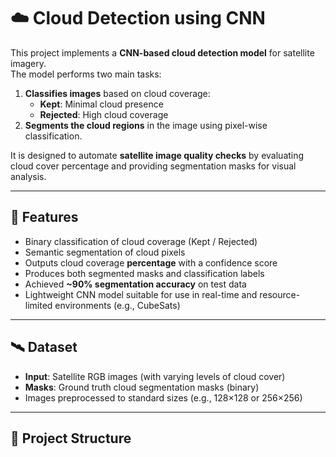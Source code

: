 # ☁️ Cloud Detection using CNN

This project implements a **CNN-based cloud detection model** for satellite imagery.  
The model performs two main tasks:
1. **Classifies images** based on cloud coverage:
   - **Kept**: Minimal cloud presence
   - **Rejected**: High cloud coverage
2. **Segments the cloud regions** in the image using pixel-wise classification.

It is designed to automate **satellite image quality checks** by evaluating cloud cover percentage and providing segmentation masks for visual analysis.

---

## 🚀 Features

- Binary classification of cloud coverage (Kept / Rejected)
- Semantic segmentation of cloud pixels
- Outputs cloud coverage **percentage** with a confidence score
- Produces both segmented masks and classification labels
- Achieved **~90% segmentation accuracy** on test data
- Lightweight CNN model suitable for use in real-time and resource-limited environments (e.g., CubeSats)

---

## 🛰️ Dataset

- **Input**: Satellite RGB images (with varying levels of cloud cover)
- **Masks**: Ground truth cloud segmentation masks (binary)
- Images preprocessed to standard sizes (e.g., 128×128 or 256×256)

---

## 📁 Project Structure

